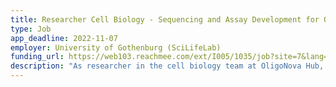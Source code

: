 ```yaml
---
title: Researcher Cell Biology - Sequencing and Assay Development for OligoNova Hub
type: Job
app_deadline: 2022-11-07
employer: University of Gothenburg (SciLifeLab)
funding_url: https://web103.reachmee.com/ext/I005/1035/job?site=7&lang=UK&validator=9b89bead79bb7258ad55c8d75228e5b7&job_id=27412
description: "As researcher in the cell biology team at OligoNova Hub, you are responsible for the evaluation of pharmacological and toxicological effects of the therapeutic oligonucleotides that are developed at OligoNova Hub. In your role, you develop and use various state-of-the-art methods in particular related to RNA sequencing and qPCR, aided by advanced laboratory automation systems, and apply these methods to analyses in cell lines and primary cell culture models. You also contribute to HTS profiling in fluorometric assays and using advanced microscopy, and to project management and communication with internal and external partners."
---
```

